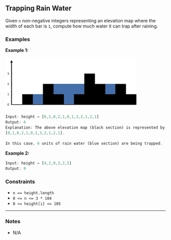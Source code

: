## Trapping Rain Water

Given `n` non-negative integers representing an elevation map where the width of each bar is `1`, compute how much water it can trap after raining.

### Examples

**Example 1:**

<p align="left">
  <img src="assets/rainwatertrap.png" alt="Rain water trap">
</p>

```rust
Input: height = [0,1,0,2,1,0,1,3,2,1,2,1]
Output: 6
Explanation: The above elevation map (black section) is represented by array:
[0,1,0,2,1,0,1,3,2,1,2,1]. 

In this case, 6 units of rain water (blue section) are being trapped.
```

**Example 2:**

```rust
Input: height = [4,2,0,3,2,5]
Output: 9
```

### Constraints

- `n == height.length`
- `0 <= n <= 3 * 104`
- `0 <= height[i] <= 105`

---

### Notes

- N/A
